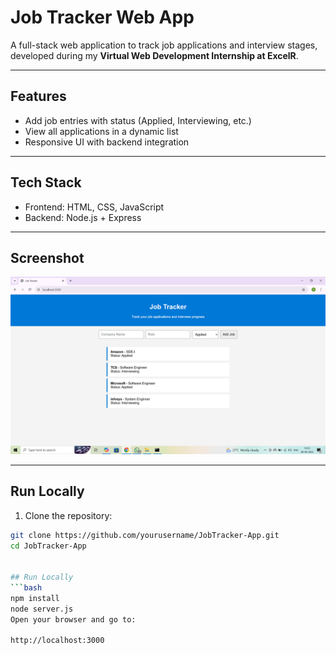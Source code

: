 # Job Tracker Web App

A full-stack web application to track job applications and interview stages, developed during my **Virtual Web Development Internship at ExcelR**.

---

## Features
- Add job entries with status (Applied, Interviewing, etc.)
- View all applications in a dynamic list
- Responsive UI with backend integration

---

## Tech Stack
- Frontend: HTML, CSS, JavaScript
- Backend: Node.js + Express

---

## Screenshot

![JobTracker Home](jobtracker-home.png)

---

## Run Locally

1. Clone the repository:

```bash
git clone https://github.com/yourusername/JobTracker-App.git
cd JobTracker-App


## Run Locally
```bash
npm install
node server.js
Open your browser and go to:

http://localhost:3000
